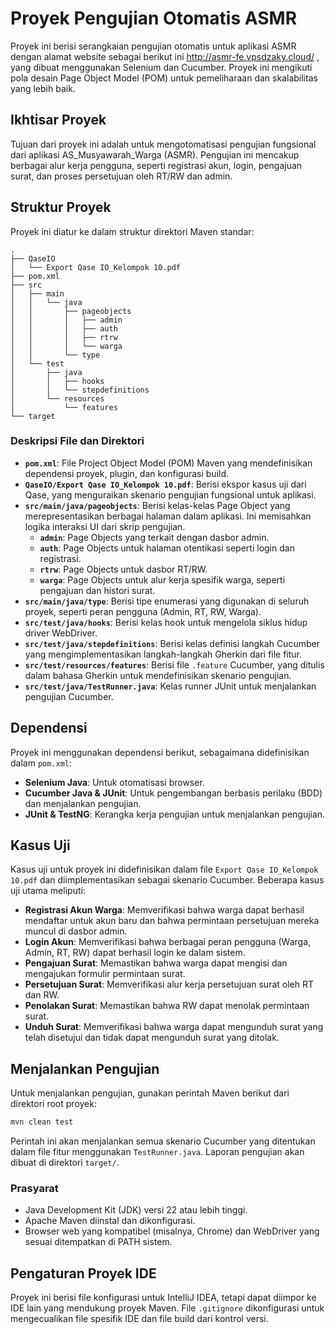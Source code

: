 # Proyek Pengujian Otomatis ASMR

Proyek ini berisi serangkaian pengujian otomatis untuk aplikasi ASMR dengan alamat website sebagai berikut ini http://asmr-fe.vpsdzaky.cloud/ , yang dibuat menggunakan Selenium dan Cucumber. Proyek ini mengikuti pola desain Page Object Model (POM) untuk pemeliharaan dan skalabilitas yang lebih baik.

## Ikhtisar Proyek

Tujuan dari proyek ini adalah untuk mengotomatisasi pengujian fungsional dari aplikasi AS_Musyawarah_Warga (ASMR). Pengujian ini mencakup berbagai alur kerja pengguna, seperti registrasi akun, login, pengajuan surat, dan proses persetujuan oleh RT/RW dan admin.

## Struktur Proyek

Proyek ini diatur ke dalam struktur direktori Maven standar:

```
.
├── QaseIO
│   └── Export Qase IO_Kelompok 10.pdf
├── pom.xml
├── src
│   ├── main
│   │   └── java
│   │       ├── pageobjects
│   │       │   ├── admin
│   │       │   ├── auth
│   │       │   ├── rtrw
│   │       │   └── warga
│   │       └── type
│   └── test
│       ├── java
│       │   ├── hooks
│       │   └── stepdefinitions
│       └── resources
│           └── features
└── target
```

### Deskripsi File dan Direktori

* **`pom.xml`**: File Project Object Model (POM) Maven yang mendefinisikan dependensi proyek, plugin, dan konfigurasi build.
* **`QaseIO/Export Qase IO_Kelompok 10.pdf`**: Berisi ekspor kasus uji dari Qase, yang menguraikan skenario pengujian fungsional untuk aplikasi.
* **`src/main/java/pageobjects`**: Berisi kelas-kelas Page Object yang merepresentasikan berbagai halaman dalam aplikasi. Ini memisahkan logika interaksi UI dari skrip pengujian.
    * **`admin`**: Page Objects yang terkait dengan dasbor admin.
    * **`auth`**: Page Objects untuk halaman otentikasi seperti login dan registrasi.
    * **`rtrw`**: Page Objects untuk dasbor RT/RW.
    * **`warga`**: Page Objects untuk alur kerja spesifik warga, seperti pengajuan dan histori surat.
* **`src/main/java/type`**: Berisi tipe enumerasi yang digunakan di seluruh proyek, seperti peran pengguna (Admin, RT, RW, Warga).
* **`src/test/java/hooks`**: Berisi kelas hook untuk mengelola siklus hidup driver WebDriver.
* **`src/test/java/stepdefinitions`**: Berisi kelas definisi langkah Cucumber yang mengimplementasikan langkah-langkah Gherkin dari file fitur.
* **`src/test/resources/features`**: Berisi file `.feature` Cucumber, yang ditulis dalam bahasa Gherkin untuk mendefinisikan skenario pengujian.
* **`src/test/java/TestRunner.java`**: Kelas runner JUnit untuk menjalankan pengujian Cucumber.

## Dependensi

Proyek ini menggunakan dependensi berikut, sebagaimana didefinisikan dalam `pom.xml`:

* **Selenium Java**: Untuk otomatisasi browser.
* **Cucumber Java & JUnit**: Untuk pengembangan berbasis perilaku (BDD) dan menjalankan pengujian.
* **JUnit & TestNG**: Kerangka kerja pengujian untuk menjalankan pengujian.

## Kasus Uji

Kasus uji untuk proyek ini didefinisikan dalam file `Export Qase IO_Kelompok 10.pdf` dan diimplementasikan sebagai skenario Cucumber. Beberapa kasus uji utama meliputi:

* **Registrasi Akun Warga**: Memverifikasi bahwa warga dapat berhasil mendaftar untuk akun baru dan bahwa permintaan persetujuan mereka muncul di dasbor admin.
* **Login Akun**: Memverifikasi bahwa berbagai peran pengguna (Warga, Admin, RT, RW) dapat berhasil login ke dalam sistem.
* **Pengajuan Surat**: Memastikan bahwa warga dapat mengisi dan mengajukan formulir permintaan surat.
* **Persetujuan Surat**: Memverifikasi alur kerja persetujuan surat oleh RT dan RW.
* **Penolakan Surat**: Memastikan bahwa RW dapat menolak permintaan surat.
* **Unduh Surat**: Memverifikasi bahwa warga dapat mengunduh surat yang telah disetujui dan tidak dapat mengunduh surat yang ditolak.

## Menjalankan Pengujian

Untuk menjalankan pengujian, gunakan perintah Maven berikut dari direktori root proyek:

```bash
mvn clean test
```

Perintah ini akan menjalankan semua skenario Cucumber yang ditentukan dalam file fitur menggunakan `TestRunner.java`. Laporan pengujian akan dibuat di direktori `target/`.

### Prasyarat

* Java Development Kit (JDK) versi 22 atau lebih tinggi.
* Apache Maven diinstal dan dikonfigurasi.
* Browser web yang kompatibel (misalnya, Chrome) dan WebDriver yang sesuai ditempatkan di PATH sistem.

## Pengaturan Proyek IDE

Proyek ini berisi file konfigurasi untuk IntelliJ IDEA, tetapi dapat diimpor ke IDE lain yang mendukung proyek Maven. File `.gitignore` dikonfigurasi untuk mengecualikan file spesifik IDE dan file build dari kontrol versi.
